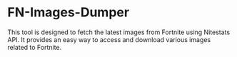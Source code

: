 # FN-Images-Dumper

This tool is designed to fetch the latest images from Fortnite using Nitestats API. It provides an easy way to access and download various images related to Fortnite.
